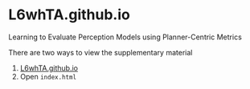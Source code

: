 # L6whTA.github.io
Learning to Evaluate Perception Models using Planner-Centric Metrics

There are two ways to view the supplementary material

1. [L6whTA.github.io](L6whTA.github.io)
2. Open `index.html`